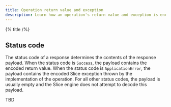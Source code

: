 ```yaml
---
title: Operation return value and exception
description: Learn how an operation's return value and exception is encoded with Slice.
---
```


{% title /%}

## Status code

The status code of a response determines the contents of the response payload. When the status code is `Success`,
the payload contains the encoded return value. When the status code is `ApplicationError`, the payload contains the
encoded Slice exception thrown by the implementation of the operation. For all other status codes, the payload is
usually empty and the Slice engine does not attempt to decode this payload.

TBD
